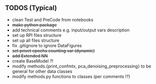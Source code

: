 ## TODOS (Typical)
- clean Test and PreCode from notebooks
- ~~make python package~~
- add technical comments e.g. input/output vars description
- set up RPI files structure
- set up all files structure
- fix .gitignore to ignore DataFigures
- ~~set privet epochs counting var (dynamic)~~
- ~~add Extended NN~~
- create BaseModel ?!
- modify methods.{print_confmtx, pca_denoising_preprocessing} to be general for other data classes
- modify methods.py functions to classes (per comments !?)